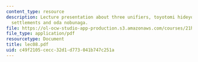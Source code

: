 ```yaml
---
content_type: resource
description: Lecture presentation about three unifiers, toyotomi hideyoshi, political
  settlements and oda nobunaga.
file: https://ol-ocw-studio-app-production.s3.amazonaws.com/courses/21h-522-japan-in-the-age-of-the-samurai-history-and-film-fall-2006/c49f2105cecc32d1d773041b747c251a_lec08.pdf
file_type: application/pdf
resourcetype: Document
title: lec08.pdf
uid: c49f2105-cecc-32d1-d773-041b747c251a
---
```

